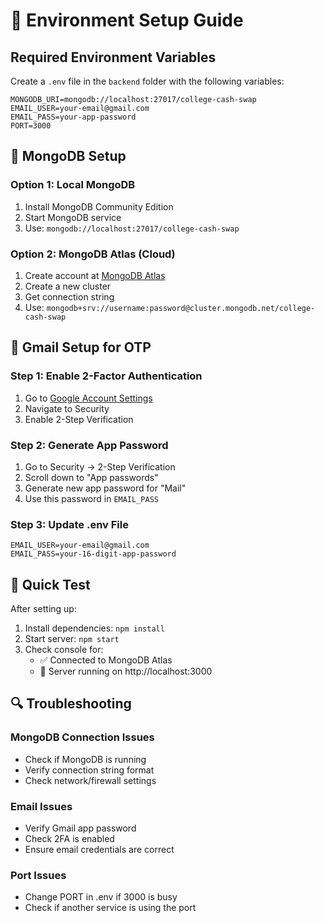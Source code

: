 # 🔧 Environment Setup Guide

## Required Environment Variables

Create a `.env` file in the `backend` folder with the following variables:

```env
MONGODB_URI=mongodb://localhost:27017/college-cash-swap
EMAIL_USER=your-email@gmail.com
EMAIL_PASS=your-app-password
PORT=3000
```

## 📍 MongoDB Setup

### Option 1: Local MongoDB
1. Install MongoDB Community Edition
2. Start MongoDB service
3. Use: `mongodb://localhost:27017/college-cash-swap`

### Option 2: MongoDB Atlas (Cloud)
1. Create account at [MongoDB Atlas](https://cloud.mongodb.com)
2. Create a new cluster
3. Get connection string
4. Use: `mongodb+srv://username:password@cluster.mongodb.net/college-cash-swap`

## 📧 Gmail Setup for OTP

### Step 1: Enable 2-Factor Authentication
1. Go to [Google Account Settings](https://myaccount.google.com/)
2. Navigate to Security
3. Enable 2-Step Verification

### Step 2: Generate App Password
1. Go to Security → 2-Step Verification
2. Scroll down to "App passwords"
3. Generate new app password for "Mail"
4. Use this password in `EMAIL_PASS`

### Step 3: Update .env File
```env
EMAIL_USER=your-email@gmail.com
EMAIL_PASS=your-16-digit-app-password
```

## 🚀 Quick Test

After setting up:

1. Install dependencies: `npm install`
2. Start server: `npm start`
3. Check console for:
   - ✅ Connected to MongoDB Atlas
   - 🚀 Server running on http://localhost:3000

## 🔍 Troubleshooting

### MongoDB Connection Issues
- Check if MongoDB is running
- Verify connection string format
- Check network/firewall settings

### Email Issues
- Verify Gmail app password
- Check 2FA is enabled
- Ensure email credentials are correct

### Port Issues
- Change PORT in .env if 3000 is busy
- Check if another service is using the port 